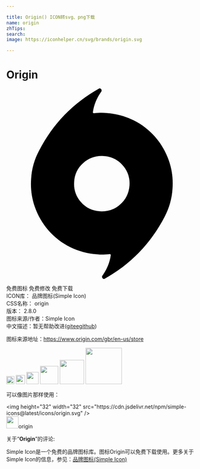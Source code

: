 ```yaml
---

title: Origin() ICON转svg、png下载
name: origin
zhTips: 
search: 
image: https://iconhelper.cn/svg/brands/origin.svg

---
```


# Origin  <small style="font-size: 60%;font-weight: 100"></small>

<div id="svg" class="svg-wrap">
<svg role="img" viewBox="0 0 24 24" xmlns="http://www.w3.org/2000/svg"><title>Origin icon</title><path d="M12.588 3.11c1.189.071 2.352.384 3.417.919 1.031.514 1.95 1.225 2.706 2.094.751.865 1.322 1.853 1.715 2.963.391 1.109.548 2.278.464 3.502-.033.636-.135 1.252-.306 1.848-.167.588-.393 1.159-.674 1.703-.439.849-.929 1.652-1.47 2.412-.538.759-1.125 1.465-1.762 2.118-.638.653-1.313 1.254-2.032 1.802-.719.544-1.471 1.038-2.254 1.479l-.037.026c-.033.018-.071.026-.109.023-.063-.015-.118-.048-.159-.097-.041-.05-.063-.111-.062-.173 0-.029.004-.059.012-.085.008-.023.021-.044.037-.062.277-.393.506-.806.686-1.235.181-.434.303-.885.368-1.359 0-.032-.015-.064-.038-.085-.021-.025-.053-.038-.085-.038-.264.032-.528.053-.795.062-.266.009-.532-.003-.796-.037-1.189-.071-2.353-.385-3.418-.918-1.031-.515-1.949-1.226-2.705-2.095-.754-.87-1.336-1.875-1.715-2.963-.394-1.123-.552-2.314-.465-3.502.033-.636.135-1.252.306-1.848.171-.598.396-1.155.675-1.68.439-.864.931-1.676 1.469-2.436.539-.757 1.125-1.464 1.761-2.118.639-.652 1.314-1.252 2.033-1.8.72-.546 1.47-1.039 2.253-1.479l.038-.025c.033-.02.07-.027.109-.025.065.016.119.051.158.098.043.051.062.106.062.174.001.027-.003.057-.012.084-.007.023-.02.043-.036.061-.273.386-.505.801-.687 1.237-.181.433-.3.885-.366 1.358 0 .033.012.063.036.086.022.024.054.037.085.037.262-.033.527-.053.795-.061.272-.009.536.003.798.035zm-.807 12.367c.922.079 1.838-.231 2.521-.855.72-.639 1.109-1.438 1.176-2.4.078-.928-.232-1.846-.856-2.535-.601-.708-1.472-1.131-2.4-1.162-.927-.078-1.845.232-2.534.855-.709.602-1.132 1.473-1.164 2.4-.078.926.228 1.842.846 2.535.628.725 1.432 1.115 2.411 1.162z"/></svg>
</div>
<detail full-name='origin'></detail>

<div class="detail-page">
<p>
<span><span class="badge-success badge">免费图标</span> <span class="badge-success badge">免费修改</span>  <span class="badge-success badge">免费下载</span> </span>
<br/>
<span>
ICON库：
<span class="badge-secondary badge">品牌图标(Simple Icon)</span> 
</span>
<br/>
<span>
CSS名称：
<span class="badge-secondary badge">origin</span> 
</span>

<br/>
<span>
版本：
<span class="badge-secondary badge">2.8.0</span> 
</span>
<br/>
<span>图标来源/作者：<span class="badge-light badge">Simple Icon</span></span> 
<br/>
<span class="zh-detail">中文描述：暂无<span class="help-link"><span>帮助改进</span>(<a href="https://gitee.com/liuwave/icon-helper/edit/master/json/brands/origin.json" target="_blank" rel="noopener noreferrer">gitee</a><a href="https://github.com/liuwave/icon-helper/edit/master/json/brands/origin.json" target="_blank" rel="noopener noreferrer">github</a></span>)</span><br/>
</p>
</div><div class="description description alert alert-light"><p>图标来源地址：<a href="https://www.origin.com/gbr/en-us/store" target="_blank" rel="noopener noreferrer">https://www.origin.com/gbr/en-us/store</a></p></div>
<div class="alert alert-dark">
<img height="21" width="21" src="https://cdn.jsdelivr.net/npm/simple-icons@latest/icons/origin.svg" />
<img height="24" width="24" src="https://cdn.jsdelivr.net/npm/simple-icons@latest/icons/origin.svg" />
<img height="32" width="32" src="https://cdn.jsdelivr.net/npm/simple-icons@latest/icons/origin.svg" />
<img height="48" width="48" src="https://cdn.jsdelivr.net/npm/simple-icons@latest/icons/origin.svg" />
<img height="64" width="64" src="https://cdn.jsdelivr.net/npm/simple-icons@latest/icons/origin.svg" />
<img height="96" width="96" src="https://cdn.jsdelivr.net/npm/simple-icons@latest/icons/origin.svg" />

</div>
<div>
  <p>可以像图片那样使用：    
  </p>
  <div class="alert alert-primary" style="font-size: 14px">
    &lt;img height="32" width="32" src="https://cdn.jsdelivr.net/npm/simple-icons@latest/icons/origin.svg" /&gt;
    <copy-btn content='<img height="32" width="32" src="https://cdn.jsdelivr.net/npm/simple-icons@latest/icons/origin.svg" />'></copy-btn>
  </div>
  <div class="alert alert-secondary">
    <img height="32" width="32" src="https://cdn.jsdelivr.net/npm/simple-icons@latest/icons/origin.svg" />origin
    <copy-btn content="origin" btn-title="复制图标名称"></copy-btn>
  </div>
</div>
<div class="icon-detail__container">
<p>关于“<b>Origin</b>”的评论:</p>
</div>
<Vssue title="关于“Origin”的评论" />
<div><p>Simple Icon是一个免费的品牌图标库。图标Origin可以免费下载使用。更多关于  Simple Icon的信息，参见：<a target="_blank" href="https://iconhelper.cn/brands.html">品牌图标(Simple Icon)</a>
</p></div>
